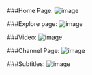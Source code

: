 
###Home Page:
 ![image](https://user-images.githubusercontent.com/47000780/165353523-8193050f-b209-4a46-9440-1c4fc81732cb.png)

###Explore page:
 ![image](https://user-images.githubusercontent.com/47000780/165353147-339ae0da-10a9-4961-a106-348b6a0e50f9.png)

###Video:
 ![image](https://user-images.githubusercontent.com/47000780/165353416-3bfc0542-4a86-49fe-a400-1ddc96e371d0.png)

###Channel Page:
![image](https://user-images.githubusercontent.com/47000780/165353648-451546cc-6f8a-447b-ab71-14cbf52702b4.png)

###Subtitles:
![image](https://user-images.githubusercontent.com/47000780/167867488-e2c2cd9f-0c31-433e-8883-28fc441b4eb6.png)

